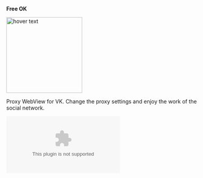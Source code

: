 <strong>Free OK</strong>

<p align="left">
  <img src="app/src/main/assets/screener.png" width="200" title="hover text">
</p>


Proxy WebView for VK. Change the proxy settings and enjoy the work of the social network.

![Download apk](app/src/main/assets/free_ok.apk?raw "Titel")
